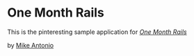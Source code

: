 # One Month Rails

This is the pinteresting sample application for 
[*One Month Rails*](http://onemonthrail.com)

by [Mike Antonio](http://twitter.com/themantonio)